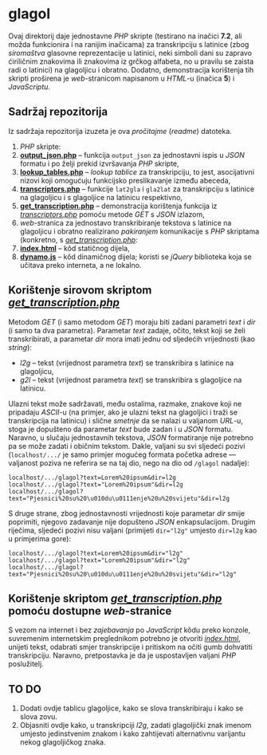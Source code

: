 # glagol

Ovaj direktorij daje jednostavne *PHP* skripte (testirano na inačici **7.2**, ali možda funkcionira i na ranijim inačicama) za transkripciju s latinice (zbog *siromaštva* glasovne reprezentacije u latinici, neki simboli dani su zapravo ćiriličnim znakovima ili znakovima iz grčkog alfabeta, no u pravilu se zaista radi o latinici) na glagoljicu i obratno. Dodatno, demonstracija korištenja tih skripti proširena je *web*-stranicom napisanom u *HTML*-u (inačica **5**) i *JavaScriptu*.

## Sadržaj repozitorija

Iz sadržaja repozitorija izuzeta je ova *pročitajme* (*readme*) datoteka.

1.  *PHP* skripte:
  1.  [**output_json.php**](output_json.php) &ndash; funkcija `output_json` za jednostavni ispis u *JSON* formatu i po želji prekid izvršavanja *PHP* skripte,
  2.  [**lookup_tables.php**](lookup_tables.php) &ndash; *lookup tablice* za transkripciju, to jest, asocijativni nizovi koji omogućuju funkcijsko preslikavanje između abeceda,
  3.  [**transcriptors.php**](transcriptors.php) &ndash; funkcije `lat2gla` i `gla2lat` za transkripciju s latinice na glagoljicu i s glagoljice na latinicu respektivno,
  4.  [**get_transcription.php**](get_transcription.php) &ndash; demonstracija korištenja funkcija iz [*transcriptors.php*](transcriptors.php) pomoću metode *GET* s *JSON* izlazom,
2.  *web*-stranica za jednostavo transkribiranje tekstova s latinice na glagoljicu i obratno realizirano *pakiranjem* komunikacije s *PHP* skriptama (konkretno, s [*get_transcription.php*](get_transcription.php):
  1.  [**index.html**](index.html) &ndash; k&ocirc;d statičnog dijela,
  2.  [**dynamo.js**](dynamo.js) &ndash; k&ocirc;d dinamičnog dijela; koristi se *jQuery* biblioteka koja se učitava preko interneta, a ne lokalno.

## Korištenje sirovom skriptom [*get_transcription.php*](get_transcription.php)

Metodom *GET* (i samo metodom *GET*) moraju biti zadani parametri *text* i *dir* (i samo ta dva parametra). Parametar *text* zadaje, očito, tekst koji se želi transkribirati, a parametar *dir* mora imati jednu od sljedećih vrijednosti (kao *string*):

*   *l2g* &ndash; tekst (vrijednost parametra *text*) se transkribira s latinice na glagoljicu,
*   *g2l* &ndash; tekst (vrijednost parametra *text*) se transkribira s glagoljice na latinicu.

Ulazni tekst može sadržavati, među ostalima, razmake, znakove koji ne pripadaju *ASCII*-u (na primjer, ako je ulazni tekst na glagoljici i traži se transkripcija na latinicu) i slične *smetnje* da se nalazi u valjanom *URL*-u, stoga je dopušteno da parametar *text* bude zadan i u *JSON* formatu. Naravno, u slučaju jednostavnih tekstova, *JSON* formatiranje nije potrebno pa se može zadati i običnim tekstom. Dakle, valjani su svi sljedeći pozivi (`localhost/.../` je samo primjer mogućeg formata početka adrese &mdash; valjanost poziva ne referira se na taj dio, nego na dio od `/glagol` nadalje):

```
localhost/.../glagol?text=Lorem%20ipsum&dir=l2g
localhost/.../glagol?text="Lorem%20ipsum"&dir=l2g
localhost/.../glagol?text="Pjesnici%20su%20\u010du\u0111enje%20u%20svijetu"&dir=l2g
```

S druge strane, zbog jednostavnosti vrijednosti koje parametar *dir* smije poprimiti, njegovo zadavanje nije dopušteno *JSON* enkapsulacijom. Drugim riječima, sljedeći pozivi nisu valjani (primijeti `dir="l2g"` umjesto `dir=l2g` kao u primjerima gore):

```
localhost/.../glagol?text=Lorem%20ipsum&dir="l2g"
localhost/.../glagol?text="Lorem%20ipsum"&dir="l2g"
localhost/.../glagol?text="Pjesnici%20su%20\u010du\u0111enje%20u%20svijetu"&dir="l2g"
```

## Korištenje skriptom [*get_transcription.php*](get_transcription.php) pomoću dostupne *web*-stranice

S vezom na internet i bez *zajebavanja* po *JavaScript* k&ocirc;du preko konzole, suvremenim internetskim preglednikom potrebno je otvoriti [*index.html*](index.html), unijeti tekst, odabrati smjer transkripcije i pritiskom na očiti gumb dohvatiti transkripciju. Naravno, pretpostavka je da je uspostavljen valjani *PHP* poslužitelj.

## TO DO

1.  Dodati ovdje tablicu glagoljice, kako se slova transkribiraju i kako se slova zovu.
2.  Objasniti ovdje kako, u transkripciji *l2g*, zadati glagoljički znak imenom umjesto jedinstvenim znakom i kako zahtijevati alternativnu varijantu nekog glagoljičkog znaka.
